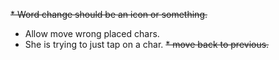 ~~* Word change should be an icon or something.~~
* Allow move wrong placed chars.
* She is trying to just tap on a char.
~~* move back to previous.~~